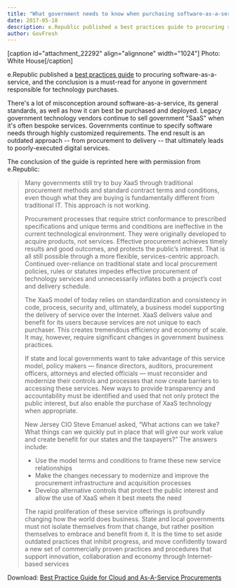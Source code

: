 ```yaml
---
title: "What government needs to know when purchasing software-as-a-service"
date: 2017-05-18
description: e.Republic published a best practices guide to procuring software-as-a-service, and the conclusion is a must-read for anyone in government responsible for technology purchases.
author: GovFresh
---
```


[caption id="attachment_22292" align="alignnone" width="1024"] Photo: White House[/caption]

e.Republic published a <a href="http://www.govtech.com/library/papers/Best-Practice-Guide-for-Cloud-and-As-A-Service-Procurements-70192.html">best practices guide</a> to procuring software-as-a-service, and the conclusion is a must-read for anyone in government responsible for technology purchases. 

There's a lot of misconception around software-as-a-service, its general standards, as well as how it can best be purchased and deployed. Legacy government technology vendors continue to sell government "SaaS" when it's often bespoke services. Governments continue to specify software needs through highly customized requirements. The end result is an outdated approach -- from procurement to delivery -- that ultimately leads to poorly-executed digital services.

The conclusion of the guide is reprinted here with permission from e.Republic:

<blockquote>Many governments still try to buy XaaS through traditional procurement methods and standard contract terms and conditions, even though what they are buying is fundamentally different from traditional IT. This approach is not working.

Procurement processes that require strict conformance to prescribed specifications and unique terms and conditions are ineffective in the current technological environment. They were originally developed to acquire products, not services. Effective procurement achieves timely results and good outcomes, and protects the public’s interest. That is all still possible through a more flexible, services-centric approach. Continued over-reliance on traditional state and local procurement policies, rules or statutes impedes effective procurement of technology services and unnecessarily inflates both a project’s cost and delivery schedule.

The XaaS model of today relies on standardization and consistency in code, process, security and, ultimately, a business model supporting the delivery of service over the Internet. XaaS delivers value and benefit for its users because services are not unique to each purchaser. This creates tremendous efficiency and economy of scale. It may, however, require significant changes in government business practices.

If state and local governments want to take advantage of this service model, policy makers — finance directors, auditors, procurement officers, attorneys and elected officials — must reconsider and modernize their controls and processes that now create barriers to accessing these services. New ways to provide transparency and accountability must be identified and used that not only protect the public interest, but also enable the purchase of XaaS technology when appropriate.

New Jersey CIO Steve Emanuel asked, “What actions can we take? What things can we quickly put in place that will give our work value and create benefit for our states and the taxpayers?” The answers include:
<ul>
 	<li>Use the model terms and conditions to frame these new service relationships</li>
 	<li>Make the changes necessary to modernize and improve the procurement infrastructure and acquisition processes</li>
 	<li>Develop alternative controls that protect the public interest and allow the use of XaaS when it best meets the need</li>
</ul>
The rapid proliferation of these service offerings is profoundly changing how the world does business. State and local governments must not isolate themselves from that change, but rather position themselves to embrace and benefit from it. It is the time to set aside outdated practices that inhibit progress, and move confidently toward a new set of commercially proven practices and procedures that support innovation, collaboration and economy through Internet-based services</blockquote>

Download: <a href="http://www.govtech.com/library/papers/Best-Practice-Guide-for-Cloud-and-As-A-Service-Procurements-70192.html">Best Practice Guide for Cloud and As-A-Service Procurements</a>
